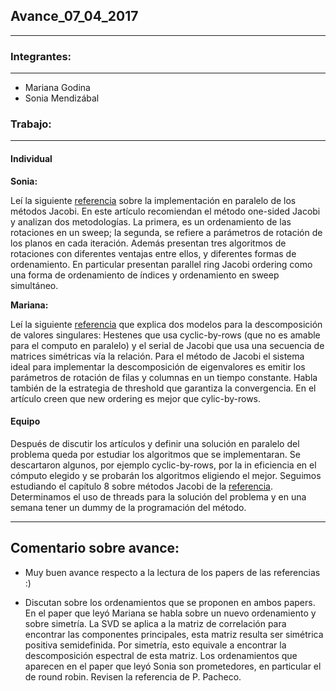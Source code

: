 ## Avance_07_04_2017

---

### Integrantes:

---

- Mariana Godina
- Sonia Mendizábal

### Trabajo:

---

#### Individual

**Sonia:** 

Leí la siguiente [referencia](https://pdfs.semanticscholar.org/cf5e/afcd87a9fcf1c77cfb431f0b8a8518f11445.pdf) sobre la implementación en paralelo de los métodos Jacobi. En este artículo recomiendan el método one-sided Jacobi y analizan dos metodologías. La primera, es un 
ordenamiento 
de las rotaciones en un sweep; la segunda, se refiere a
parámetros de rotación de los planos en cada iteración. 
Además presentan tres algoritmos de rotaciones con
diferentes ventajas entre ellos, y diferentes
formas de ordenamiento. 
En particular presentan parallel ring Jacobi ordering 
como una forma de ordenamiento de índices y 
ordenamiento en sweep simultáneo.


**Mariana:**

Leí la siguiente [referencia](https://maths-people.anu.edu.au/~brent/pd/rpb084i.pdf) que explica dos modelos para la descomposición de valores singulares: Hestenes que usa cyclic-by-rows (que no es amable para el computo en paralelo) y el serial de Jacobi que usa una secuencia de matrices simétricas vía la relación. 
Para el método de Jacobi el sistema ideal para implementar la descomposición de eigenvalores es emitir los parámetros de rotación de filas y columnas en un tiempo constante.
Habla también de la estrategia de threshold que garantiza la convergencia. 
En el artículo creen que new ordering es mejor que cylic-by-rows.

#### Equipo
Después de discutir los artículos y definir una solución en paralelo del problema queda por estudiar
los algoritmos que se implementaran. Se descartaron algunos, por ejemplo cyclic-by-rows, por la in eficiencia en el cómputo elegido y 
se probarán los algoritmos eligiendo el mejor. 
Seguimos estudiando el capítulo 8 sobre métodos Jacobi de la [referencia](http://web.mit.edu/ehliu/Public/sclark/Golub%20G.H.,%20Van%20Loan%20C.F.-%20Matrix%20Computations.pdf).
Determinamos el uso de threads para la solución del problema y en una semana tener un dummy de la programación 
del método.

---

## Comentario sobre avance:

* Muy buen avance respecto a la lectura de los papers de las referencias :)

* Discutan sobre los ordenamientos que se proponen en ambos papers. En el paper que leyó Mariana se habla sobre un nuevo ordenamiento y sobre simetría. La SVD se aplica a la matriz de correlación para encontrar las componentes principales, esta matriz resulta ser simétrica positiva semidefinida. Por simetría, esto equivale a encontrar la descomposición espectral de esta matriz. Los ordenamientos que aparecen en el paper que leyó Sonia son prometedores, en particular el de round robin. Revisen la referencia de P. Pacheco.
